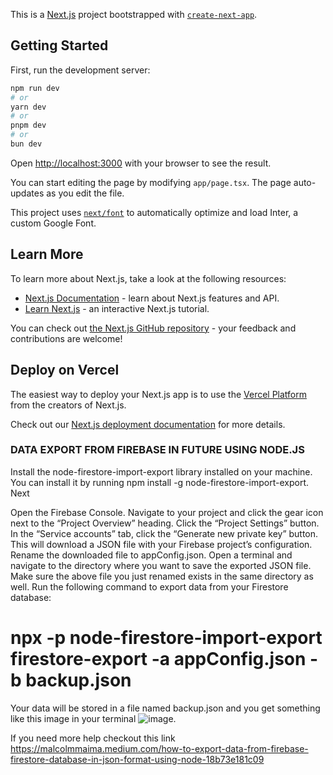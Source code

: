 This is a [Next.js](https://nextjs.org/) project bootstrapped with [`create-next-app`](https://github.com/vercel/next.js/tree/canary/packages/create-next-app).

## Getting Started

First, run the development server:

```bash
npm run dev
# or
yarn dev
# or
pnpm dev
# or
bun dev
```

Open [http://localhost:3000](http://localhost:3000) with your browser to see the result.

You can start editing the page by modifying `app/page.tsx`. The page auto-updates as you edit the file.

This project uses [`next/font`](https://nextjs.org/docs/basic-features/font-optimization) to automatically optimize and load Inter, a custom Google Font.

## Learn More

To learn more about Next.js, take a look at the following resources:

- [Next.js Documentation](https://nextjs.org/docs) - learn about Next.js features and API.
- [Learn Next.js](https://nextjs.org/learn) - an interactive Next.js tutorial.

You can check out [the Next.js GitHub repository](https://github.com/vercel/next.js/) - your feedback and contributions are welcome!

## Deploy on Vercel

The easiest way to deploy your Next.js app is to use the [Vercel Platform](https://vercel.com/new?utm_medium=default-template&filter=next.js&utm_source=create-next-app&utm_campaign=create-next-app-readme) from the creators of Next.js.

Check out our [Next.js deployment documentation](https://nextjs.org/docs/deployment) for more details.



### DATA EXPORT FROM FIREBASE IN FUTURE USING NODE.JS


Install the node-firestore-import-export library installed on your machine. You can install it by running npm install -g node-firestore-import-export.
Next

Open the Firebase Console.
Navigate to your project and click the gear icon next to the “Project Overview” heading.
Click the “Project Settings” button.
In the “Service accounts” tab, click the “Generate new private key” button. This will download a JSON file with your Firebase project’s configuration.
Rename the downloaded file to appConfig.json.
Open a terminal and navigate to the directory where you want to save the exported JSON file. Make sure the above file you just renamed exists in the same directory as well.
Run the following command to export data from your Firestore database:
# npx -p node-firestore-import-export firestore-export -a appConfig.json -b backup.json

Your data will be stored in a file named backup.json and you get something like this image in your terminal
![image](https://github.com/user-attachments/assets/4e9877c3-b952-4f17-94f6-562bfa219db6).

If you need more help checkout this link
https://malcolmmaima.medium.com/how-to-export-data-from-firebase-firestore-database-in-json-format-using-node-18b73e181c09



